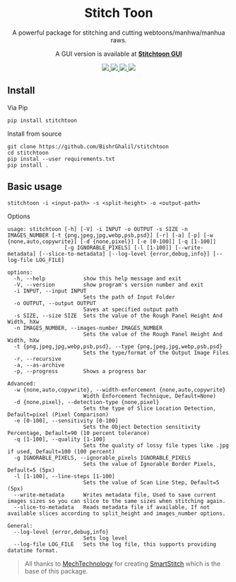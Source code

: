 <div align="center">
  <h1>Stitch Toon</h1>
  <p>
    A powerful package for stitching and cutting webtoons/manhwa/manhua raws.
  </p>
  <p>
    A GUI version is available at <a href="https://github.com/BishrGhalil/stitchtoon-gui"><b>Stitchtoon GUI</b></a>
  </p>
  <a href="https://github.com/BishrGhalil/stitchtoon/releases/latest">
    <img src="https://img.shields.io/github/v/release/BishrGhalil/stitchtoon">
  </a>
  <a href="https://github.com/BishrGhalil/stitchtoon/releases/latest">
    <img src="https://img.shields.io/github/release-date/BishrGhalil/stitchtoon">
  </a>
  <a href="https://github.com/BishrGhalil/stitchtoon/tree/dev">
    <img src="https://img.shields.io/github/last-commit/BishrGhalil/stitchtoon">
  </a>
  <a href="https://github.com/BishrGhalil/stitchtoon/blob/dev/LICENSE">
    <img src="https://img.shields.io/github/license/BishrGhalil/stitchtoon">
  </a>
  </div>

## Install
Via Pip
```
pip install stitchtoon
```

Install from source
```
git clone https://github.com/BishrGhalil/stitchtoon
cd stitchtoon
pip instal --user requirements.txt
pip install .
```

## Basic usage
```
stitchtoon -i <input-path> -s <split-height> -o <output-path>
```
Options
```
usage: stitchtoon [-h] [-V] -i INPUT -o OUTPUT -s SIZE -n IMAGES_NUMBER [-t {png,jpeg,jpg,webp,psb,psd}] [-r] [-a] [-p] [-w {none,auto,copywrite}] [-d {none,pixel}] [-e [0-100]] [-q [1-100]]
                  [-g IGNORABLE_PIXELS] [-l [1-100]] [--write-metadata] [--slice-to-metadata] [--log-level {error,debug,info}] [--log-file LOG_FILE]

options:
  -h, --help            show this help message and exit
  -V, --version         show program's version number and exit
  -i INPUT, --input INPUT
                        Sets the path of Input Folder
  -o OUTPUT, --output OUTPUT
                        Saves at specified output path
  -s SIZE, --size SIZE  Sets the value of the Rough Panel Height And Width, hXw
  -n IMAGES_NUMBER, --images-number IMAGES_NUMBER
                        Sets the value of the Rough Panel Height And Width, hXw
  -t {png,jpeg,jpg,webp,psb,psd}, --type {png,jpeg,jpg,webp,psb,psd}
                        Sets the type/format of the Output Image Files
  -r, --recursive
  -a, --as-archive
  -p, --progress        Shows a progress bar

Advanced:
  -w {none,auto,copywrite}, --width-enforcement {none,auto,copywrite}
                        Width Enforcement Technique, Default=None)
  -d {none,pixel}, --detection-type {none,pixel}
                        Sets the type of Slice Location Detection, Default=pixel (Pixel Comparison)
  -e [0-100], --sensitivity [0-100]
                        Sets the Object Detection sensitivity Percentage, Default=90 (10 percent tolerance)
  -q [1-100], --quality [1-100]
                        Sets the quality of lossy file types like .jpg if used, Default=100 (100 percent)
  -g IGNORABLE_PIXELS, --ignorable_pixels IGNORABLE_PIXELS
                        Sets the value of Ignorable Border Pixels, Default=5 (5px)
  -l [1-100], --line-steps [1-100]
                        Sets the value of Scan Line Step, Default=5 (5px)
  --write-metadata      Writes metadata file, Used to save current images sizes so you can slice to the same sizes when stitching again.
  --slice-to-metadata   Reads metadata file if available, If not available slices according to split_height and images_number options.

General:
  --log-level {error,debug,info}
                        Sets log level
  --log-file LOG_FILE   Sets the log file, this supports providing datatime format.
```

 
> All thanks to [MechTechnology](https://github.com/MechTechnology) for creating [SmartStitch](https://github.com/BishrGhalil/stitchtoon) which is the base of this package.
